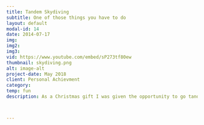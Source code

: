 ```yaml
---
title: Tandem Skydiving
subtitle: One of those things you have to do
layout: default
modal-id: 14
date: 2014-07-17
img: 
img2: 
img3: 
vid: https://www.youtube.com/embed/sP273tf80ew
thumbnail: skydiving.png
alt: image-alt
project-date: May 2018
client: Personal Achievment
category:
temp: fun
description: As a Christmas gift I was given the opportunity to go tandem skydiving with my family members. We had talked about doing it for a few years, so I really had no choice but to go. It was really exciting and fulfilling, but I doubt I'll do it again. The video shows the extreme range of emotions you feel during an experience like this.



---
```

